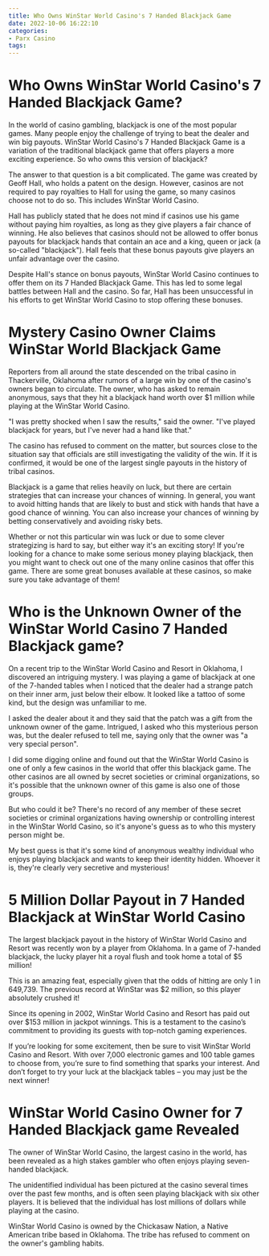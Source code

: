 ```yaml
---
title: Who Owns WinStar World Casino's 7 Handed Blackjack Game
date: 2022-10-06 16:22:10
categories:
- Parx Casino
tags:
---
```



#  Who Owns WinStar World Casino's 7 Handed Blackjack Game?

In the world of casino gambling, blackjack is one of the most popular games. Many people enjoy the challenge of trying to beat the dealer and win big payouts. WinStar World Casino's 7 Handed Blackjack Game is a variation of the traditional blackjack game that offers players a more exciting experience. So who owns this version of blackjack?

The answer to that question is a bit complicated. The game was created by Geoff Hall, who holds a patent on the design. However, casinos are not required to pay royalties to Hall for using the game, so many casinos choose not to do so. This includes WinStar World Casino.

Hall has publicly stated that he does not mind if casinos use his game without paying him royalties, as long as they give players a fair chance of winning. He also believes that casinos should not be allowed to offer bonus payouts for blackjack hands that contain an ace and a king, queen or jack (a so-called "blackjack"). Hall feels that these bonus payouts give players an unfair advantage over the casino.

Despite Hall's stance on bonus payouts, WinStar World Casino continues to offer them on its 7 Handed Blackjack Game. This has led to some legal battles between Hall and the casino. So far, Hall has been unsuccessful in his efforts to get WinStar World Casino to stop offering these bonuses.

#  Mystery Casino Owner Claims WinStar World Blackjack Game

Reporters from all around the state descended on the tribal casino in Thackerville, Oklahoma after rumors of a large win by one of the casino's owners began to circulate. The owner, who has asked to remain anonymous, says that they hit a blackjack hand worth over $1 million while playing at the WinStar World Casino.

"I was pretty shocked when I saw the results," said the owner. "I've played blackjack for years, but I've never had a hand like that."

The casino has refused to comment on the matter, but sources close to the situation say that officials are still investigating the validity of the win. If it is confirmed, it would be one of the largest single payouts in the history of tribal casinos.

Blackjack is a game that relies heavily on luck, but there are certain strategies that can increase your chances of winning. In general, you want to avoid hitting hands that are likely to bust and stick with hands that have a good chance of winning. You can also increase your chances of winning by betting conservatively and avoiding risky bets.

Whether or not this particular win was luck or due to some clever strategizing is hard to say, but either way it's an exciting story! If you're looking for a chance to make some serious money playing blackjack, then you might want to check out one of the many online casinos that offer this game. There are some great bonuses available at these casinos, so make sure you take advantage of them!

#  Who is the Unknown Owner of the WinStar World Casino 7 Handed Blackjack game?

On a recent trip to the WinStar World Casino and Resort in Oklahoma, I discovered an intriguing mystery. I was playing a game of blackjack at one of the 7-handed tables when I noticed that the dealer had a strange patch on their inner arm, just below their elbow. It looked like a tattoo of some kind, but the design was unfamiliar to me.

I asked the dealer about it and they said that the patch was a gift from the unknown owner of the game. Intrigued, I asked who this mysterious person was, but the dealer refused to tell me, saying only that the owner was "a very special person".

I did some digging online and found out that the WinStar World Casino is one of only a few casinos in the world that offer this blackjack game. The other casinos are all owned by secret societies or criminal organizations, so it's possible that the unknown owner of this game is also one of those groups.

But who could it be? There's no record of any member of these secret societies or criminal organizations having ownership or controlling interest in the WinStar World Casino, so it's anyone's guess as to who this mystery person might be.

My best guess is that it's some kind of anonymous wealthy individual who enjoys playing blackjack and wants to keep their identity hidden. Whoever it is, they're clearly very secretive and mysterious!

#  5 Million Dollar Payout in 7 Handed Blackjack at WinStar World Casino 

The largest blackjack payout in the history of WinStar World Casino and Resort was recently won by a player from Oklahoma. In a game of 7-handed blackjack, the lucky player hit a royal flush and took home a total of $5 million!

This is an amazing feat, especially given that the odds of hitting are only 1 in 649,739. The previous record at WinStar was $2 million, so this player absolutely crushed it!

Since its opening in 2002, WinStar World Casino and Resort has paid out over $153 million in jackpot winnings. This is a testament to the casino’s commitment to providing its guests with top-notch gaming experiences.

If you’re looking for some excitement, then be sure to visit WinStar World Casino and Resort. With over 7,000 electronic games and 100 table games to choose from, you’re sure to find something that sparks your interest. And don’t forget to try your luck at the blackjack tables – you may just be the next winner!

# WinStar World Casino Owner for 7 Handed Blackjack game Revealed

The owner of WinStar World Casino, the largest casino in the world, has been revealed as a high stakes gambler who often enjoys playing seven-handed blackjack.

The unidentified individual has been pictured at the casino several times over the past few months, and is often seen playing blackjack with six other players. It is believed that the individual has lost millions of dollars while playing at the casino.

WinStar World Casino is owned by the Chickasaw Nation, a Native American tribe based in Oklahoma. The tribe has refused to comment on the owner's gambling habits.